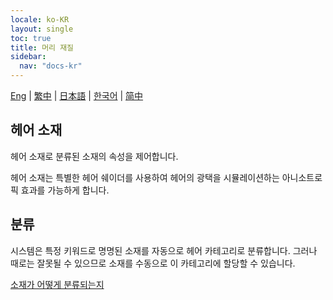 ```yaml
---
locale: ko-KR
layout: single
toc: true
title: 머리 재질
sidebar:
  nav: "docs-kr"
---
```

[Eng](/dancexr/features/material_hair) | [繁中](/tw/dancexr/features/material_hair) | [日本語](/jp/dancexr/features/material_hair) | [한국어](/kr/dancexr/features/material_hair) | [简中](/zh/dancexr/features/material_hair)

## 헤어 소재
헤어 소재로 분류된 소재의 속성을 제어합니다.

헤어 소재는 특별한 헤어 쉐이더를 사용하여 헤어의 광택을 시뮬레이션하는 아니소트로픽 효과를 가능하게 합니다.

## 분류
시스템은 특정 키워드로 명명된 소재를 자동으로 헤어 카테고리로 분류합니다. 그러나 때로는 잘못될 수 있으므로 소재를 수동으로 이 카테고리에 할당할 수 있습니다.

[소재가 어떻게 분류되는지](material_settings.md#material-category)